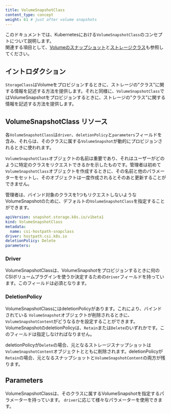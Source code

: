 ```yaml
---
title: VolumeSnapshotClass
content_type: concept
weight: 61 # just after volume snapshots
---
```


<!-- overview -->

このドキュメントでは、Kubernetesにおける`VolumeSnapshotClass`のコンセプトについて説明します。  
関連する項目として、[Volumeのスナップショット](/docs/concepts/storage/volume-snapshots/)と[ストレージクラス](/docs/concepts/storage/storage-classes)も参照してください。




<!-- body -->

## イントロダクション

`StorageClass`はVolumeをプロビジョンするときに、ストレージの"クラス"に関する情報を記述する方法を提供します。それと同様に、`VolumeSnapshotClass`ではVolumeSnapshotをプロビジョンするときに、ストレージの"クラス"に関する情報を記述する方法を提供します。

## VolumeSnapshotClass リソース

各`VolumeSnapshotClass`は`driver`、`deletionPolicy`と`parameters`フィールドを含み、それらは、そのクラスに属する`VolumeSnapshot`が動的にプロビジョンされるときに使われます。

`VolumeSnapshotClass`オブジェクトの名前は重要であり、それはユーザーがどのように特定のクラスをリクエストできるかを示したものです。管理者は初めて`VolumeSnapshotClass`オブジェクトを作成するときに、その名前と他のパラメーターをセットし、そのオブジェクトは一度作成されるとそのあと更新することができません。

管理者は、バインド対象のクラスを1つもリクエストしないようなVolumeSnapshotのために、デフォルトの`VolumeSnapshotClass`を指定することができます。

```yaml
apiVersion: snapshot.storage.k8s.io/v1beta1
kind: VolumeSnapshotClass
metadata:
  name: csi-hostpath-snapclass
driver: hostpath.csi.k8s.io
deletionPolicy: Delete
parameters:
```

### Driver

VolumeSnapshotClassは、VolumeSnapshotをプロビジョンするときに何のCSIボリュームプラグインを使うか決定するための`driver`フィールドを持っています。このフィールドは必須となります。

### DeletionPolicy

VolumeSnapshotClassにはdeletionPolicyがあります。これにより、バインドされている `VolumeSnapshot`オブジェクトが削除されるときに、`VolumeSnapshotContent`がどうなるかを設定することができます。VolumeSnapshotのdeletionPolicyは、`Retain`または`Delete`のいずれかです。このフィールドは指定しなければなりません。

deletionPolicyが`Delete`の場合、元となるストレージスナップショットは `VolumeSnapshotContent`オブジェクトとともに削除されます。deletionPolicyが`Retain`の場合、元となるスナップショットと`VolumeSnapshotContent`の両方が残ります。

## Parameters

VolumeSnapshotClassは、そのクラスに属するVolumeSnapshotを指定するパラメーターを持っています。
`driver`に応じて様々なパラメーターを使用できます。


